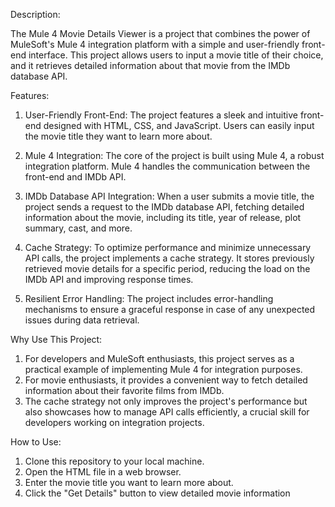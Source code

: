 Description:

The Mule 4 Movie Details Viewer is a project that combines the power of MuleSoft's Mule 4 integration platform with a simple and user-friendly front-end interface. This project allows users to input a movie title of their choice, and it retrieves detailed information about that movie from the IMDb database API.

Features:

1. User-Friendly Front-End: The project features a sleek and intuitive front-end designed with HTML, CSS, and JavaScript. Users can easily input the movie title they want to learn more about.

2. Mule 4 Integration: The core of the project is built using Mule 4, a robust integration platform. Mule 4 handles the communication between the front-end and IMDb API.

3. IMDb Database API Integration: When a user submits a movie title, the project sends a request to the IMDb database API, fetching detailed information about the movie, including its title, year of release, 
   plot summary, cast, and more.

4. Cache Strategy: To optimize performance and minimize unnecessary API calls, the project implements a cache strategy. It stores previously retrieved movie details for a specific period, reducing the load on 
   the IMDb API and improving response times.

5. Resilient Error Handling: The project includes error-handling mechanisms to ensure a graceful response in case of any unexpected issues during data retrieval.

Why Use This Project:

1. For developers and MuleSoft enthusiasts, this project serves as a practical example of implementing Mule 4 for integration purposes.
2. For movie enthusiasts, it provides a convenient way to fetch detailed information about their favorite films from IMDb.
3. The cache strategy not only improves the project's performance but also showcases how to manage API calls efficiently, a crucial skill for developers working on integration projects.
 
How to Use:

1. Clone this repository to your local machine.
2. Open the HTML file in a web browser.
3. Enter the movie title you want to learn more about.
4. Click the "Get Details" button to view detailed movie information
